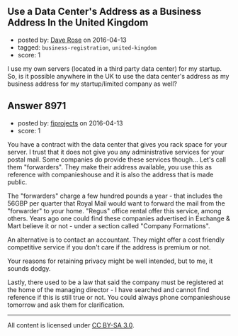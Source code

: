 ## Use a Data Center's Address as a Business Address In the United Kingdom

- posted by: [Dave Rose](https://stackexchange.com/users/4760911/dave-rose) on 2016-04-13
- tagged: `business-registration`, `united-kingdom`
- score: 1

I use my own servers (located in a third party data center) for my startup. So, is it possible anywhere in the UK to use the data center's address as my business address for my startup/limited company as well? 


## Answer 8971

- posted by: [fiprojects](https://stackexchange.com/users/5370155/fiprojects) on 2016-04-13
- score: 1

You have a contract with the data center that gives you rack space for your server. I trust that it does not give you any administrative services for your postal mail. Some companies do provide these services though... Let's call them "forwarders". They make their address available, you use this as reference with companieshouse and it is also the address that is made public.  

The "forwarders" charge a few hundred pounds a year - that includes the 56GBP per quarter that Royal Mail would want to forward the mail from the "forwarder" to your home. "Regus" office rental offer this service, among others. Years ago one could find these companies advertised in Exchange & Mart believe it or not - under a section called "Company Formations".

An alternative is to contact an accountant. They might offer a cost friendly competitive service if you don't care if the address is premium or not.

Your reasons for retaining privacy might be well intended, but to me, it sounds dodgy.

Lastly, there used to be a law that said the company must be registered at the home of the managing director - I have searched and cannot find reference if this is still true or not. You could always phone companieshouse tomorrow and ask them for clarification.



---

All content is licensed under [CC BY-SA 3.0](https://creativecommons.org/licenses/by-sa/3.0/).
